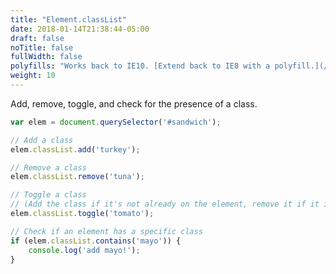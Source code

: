 ```yaml
---
title: "Element.classList"
date: 2018-01-14T21:38:44-05:00
draft: false
noTitle: false
fullWidth: false
polyfills: "Works back to IE10. [Extend back to IE8 with a polyfill.](/polyfills/classlist/)"
weight: 10
---
```


Add, remove, toggle, and check for the presence of a class.

```javascript
var elem = document.querySelector('#sandwich');

// Add a class
elem.classList.add('turkey');

// Remove a class
elem.classList.remove('tuna');

// Toggle a class
// (Add the class if it's not already on the element, remove it if it is.)
elem.classList.toggle('tomato');

// Check if an element has a specific class
if (elem.classList.contains('mayo')) {
	console.log('add mayo!');
}
```